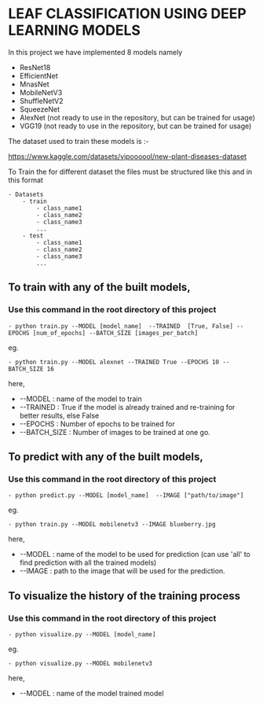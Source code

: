 # LEAF CLASSIFICATION USING DEEP LEARNING MODELS

In this project we have implemented 8 models namely 
* ResNet18
* EfficientNet
* MnasNet
* MobileNetV3
* ShuffleNetV2
* SqueezeNet
* AlexNet (not ready to use in the repository, but can be trained for usage)
* VGG19 (not ready to use in the repository, but can be trained for usage)


The dataset used to train these models is :-

https://www.kaggle.com/datasets/vipoooool/new-plant-diseases-dataset


To Train the for different dataset the files must be structured like this and in this format

    - Datasets
        - train
            - class_name1 
            - class_name2 
            - class_name3
            ...
        - test
            - class_name1 
            - class_name2 
            - class_name3
            ...


## To train with any of the built models,

### Use this command in the root directory of this project

    - python train.py --MODEL [model_name]  --TRAINED  [True, False] --EPOCHS [num_of_epochs] --BATCH_SIZE [images_per_batch]

eg.

    - python train.py --MODEL alexnet --TRAINED True --EPOCHS 10 --BATCH_SIZE 16


here,
* --MODEL : name of the model to train
* --TRAINED : True if the model is already trained and re-training for better results, else False
* --EPOCHS : Number of epochs to be trained for
* --BATCH_SIZE : Number of images to be trained at one go.

## To predict with any of the built models,

### Use this command in the root directory of this project

    - python predict.py --MODEL [model_name]  --IMAGE ["path/to/image"]

eg. 
    
    - python train.py --MODEL mobilenetv3 --IMAGE blueberry.jpg

here,

* --MODEL : name of the model to be used for prediction (can use 'all' to find prediction with all the trained models)
* --IMAGE : path to the image that will be used for the prediction.

    

## To visualize the history of the training process

### Use this command in the root directory of this project 

    - python visualize.py --MODEL [model_name]

eg. 
    
    - python visualize.py --MODEL mobilenetv3

here,

* --MODEL : name of the model trained model

    